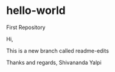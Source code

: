 # hello-world
First Repository

Hi,

This is a new branch called readme-edits

Thanks and regards,
Shivananda Yalpi
